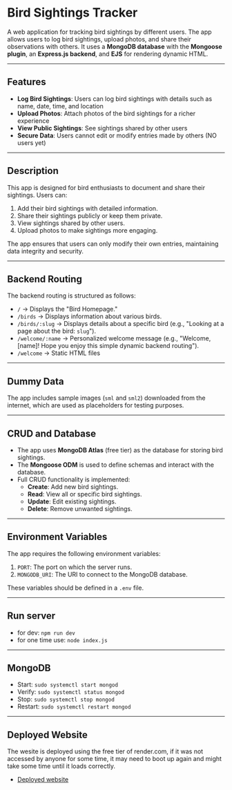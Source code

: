 # **Bird Sightings Tracker**

A web application for tracking bird sightings by different users. The app allows users to log bird sightings, upload photos, and share their observations with others. It uses a **MongoDB database** with the **Mongoose plugin**, an **Express.js backend**, and **EJS** for rendering dynamic HTML.

---

## **Features**
- **Log Bird Sightings**: Users can log bird sightings with details such as name, date, time, and location
- **Upload Photos**: Attach photos of the bird sightings for a richer experience
- **View Public Sightings**: See sightings shared by other users
- **Secure Data**: Users cannot edit or modify entries made by others (NO users yet)

---

## **Description**
This app is designed for bird enthusiasts to document and share their sightings. Users can:
1. Add their bird sightings with detailed information.
2. Share their sightings publicly or keep them private.
3. View sightings shared by other users.
4. Upload photos to make sightings more engaging.

The app ensures that users can only modify their own entries, maintaining data integrity and security.

---

## **Backend Routing**
The backend routing is structured as follows:
- `/` → Displays the "Bird Homepage."
- `/birds` → Displays information about various birds.
- `/birds/:slug` → Displays details about a specific bird (e.g., "Looking at a page about the bird: `slug`").
- `/welcome/:name` → Personalized welcome message (e.g., "Welcome, [name]! Hope you enjoy this simple dynamic backend routing").
- `/welcome` → Static HTML files

---

## **Dummy Data**
The app includes sample images (`sml` and `sml2`) downloaded from the internet, which are used as placeholders for testing purposes.

---

## **CRUD and Database**
- The app uses **MongoDB Atlas** (free tier) as the database for storing bird sightings.
- The **Mongoose ODM** is used to define schemas and interact with the database.
- Full CRUD functionality is implemented:
  - **Create**: Add new bird sightings.
  - **Read**: View all or specific bird sightings.
  - **Update**: Edit existing sightings.
  - **Delete**: Remove unwanted sightings.

---

## **Environment Variables**
The app requires the following environment variables:
1. `PORT`: The port on which the server runs.
2. `MONGODB_URI`: The URI to connect to the MongoDB database.

These variables should be defined in a `.env` file.

---

## **Run server**
- for dev: `npm run dev`
- for one time use: `node index.js`

---

## **MongoDB**
- Start: `sudo systemctl start mongod`
- Verify: `sudo systemctl status mongod`
- Stop: `sudo systemctl stop mongod`
- Restart: `sudo systemctl restart mongod`

---

## **Deployed Website**
The wesite is deployed using the free tier of render.com, if it was not accessed by anyone for some time, it may need to boot up again and might take some time until it loads correctly.
- [Deployed website](https://bird-nst6.onrender.com/)
